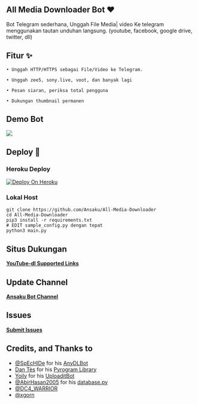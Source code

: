 ## All Media Downloader Bot ❤️

Bot Telegram sederhana, Unggah File Media| video Ke telegram menggunakan tautan unduhan langsung. (youtube, facebook, google drive, twitter, dll)

## Fitur ✨

```
• Unggah HTTP/HTTPS sebagai File/Video ke Telegram.

• Unggah zee5, sony.live, voot, dan banyak lagi 

• Pesan siaran, periksa total pengguna

• Dukungan thumbnail permanen
```

## Demo Bot 

<a href="https://t.me/allmediadwnlderbot"><img src="https://img.shields.io/badge/Demo_Bot-2cb6e0?style=for-the-badge&logo=telegram&logoColor=white"></a>


## Deploy 🚀

### Heroku Deploy 

[![Deploy On Heroku](https://img.shields.io/badge/heroku-%23430098.svg?style=for-the-badge&logo=heroku&logoColor=white)](https://heroku.com/deploy?template=https://github.com/HamkerX/All-Media-Downloader)

### Lokal Host 

```shell
git clone https://github.com/Ansaku/All-Media-Downloader
cd All-Media-Downloader
pip3 install -r requirements.txt
# EDIT sample_config.py dengan tepat
python3 main.py
```

## Situs Dukungan 

   **[YouTube-dl Supported Links](https://ytdl-org.github.io/youtube-dl/supportedsites.html)**

## Update Channel 

   **[Ansaku Bot Channel](https://t.me/ansakubotchannel)**

## Issues 

   **[Submit Issues](https://github.com/Ansaku/All-Media-Downloader/issues)**


## Credits, and Thanks to 

- [@SpEcHlDe](https://t.me/ThankTelegram) for his [AnyDLBot](https://telegram.dog/AnyDLBot)
- [Dan Tès](https://t.me/haskell) for his [Pyrogram Library](https://github.com/pyrogram/pyrogram)
- [Yoily](https://t.me/YoilyL) for his [UploaditBot](https://telegram.dog/UploaditBot)
- [@AbirHasan2005](https://t.me/AbirHasan2005) for his [database.py](https://github.com/AbirHasan2005/VideoCompress/blob/main/bot/database/database.py)
- [@DC4_WARRIOR](https://t.me/Space_X_bots)
- [@xgorn](https://t.me/xgorn)
